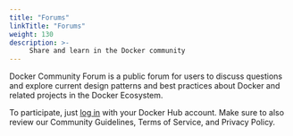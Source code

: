 ```yaml
---
title: "Forums"
linkTitle: "Forums"
weight: 130
description: >-
     Share and learn in the Docker community
---
```


Docker Community Forum is a public forum for users to discuss questions and explore current design patterns and best practices about Docker and related projects in the Docker Ecosystem.

To participate, just [log in](https://forums.docker.com/) with your Docker Hub account. Make sure to also review our Community Guidelines, Terms of Service, and Privacy Policy.



